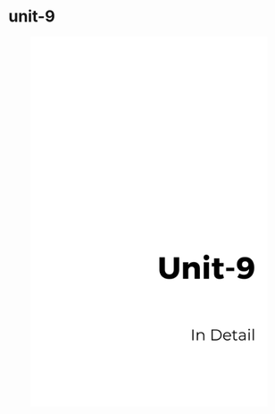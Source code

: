 # unit-9

<figure><img src=".gitbook/assets/Gray Minimal Business Ebook Cover (8).png" alt=""><figcaption></figcaption></figure>
